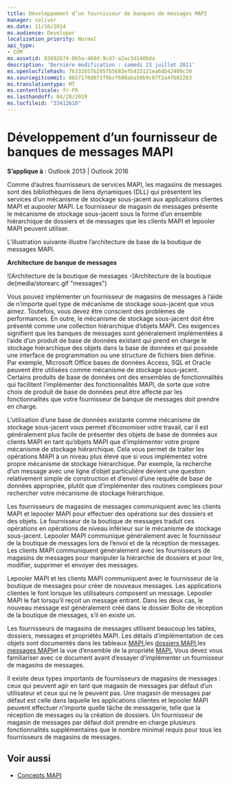 ```yaml
---
title: Développement d’un fournisseur de banques de messages MAPI
manager: soliver
ms.date: 11/16/2014
ms.audience: Developer
localization_priority: Normal
api_type:
- COM
ms.assetid: 83692674-0b5a-468d-9cd7-a2ac3d140bda
description: 'Derniére modification : samedi 23 juillet 2011'
ms.openlocfilehash: 76332b57b2957b5682efb415121ea6db42409c30
ms.sourcegitcommit: 8657170d071f9bcf680aba50b9c07f2a4fb82283
ms.translationtype: MT
ms.contentlocale: fr-FR
ms.lasthandoff: 04/28/2019
ms.locfileid: "33412610"
---
```

# <a name="developing-a-mapi-message-store-provider"></a>Développement d’un fournisseur de banques de messages MAPI
  
**S’applique à** : Outlook 2013 | Outlook 2016 
  
Comme d’autres fournisseurs de services MAPI, les magasins de messages sont des bibliothèques de liens dynamiques (DLL) qui présentent les services d’un mécanisme de stockage sous-jacent aux applications clientes MAPI et aupooler MAPI. Le fournisseur de magasin de messages présente le mécanisme de stockage sous-jacent sous la forme d’un ensemble hiérarchique de dossiers et de messages que les clients MAPI et lepooler MAPI peuvent utiliser.
  
L’illustration suivante illustre l’architecture de base de la boutique de messages MAPI.
  
**Architecture de banque de messages**
  
![Architecture de la boutique de messages -]Architecture de la boutique de(media/storearc.gif "messages")
  
Vous pouvez implémenter un fournisseur de magasins de messages à l’aide de n’importe quel type de mécanisme de stockage sous-jacent que vous aimez. Toutefois, vous devez être conscient des problèmes de performances. En outre, le mécanisme de stockage sous-jacent doit être présenté comme une collection hiérarchique d’objets MAPI. Ces exigences signifient que les banques de messages sont généralement implémentées à l’aide d’un produit de base de données existant qui prend en charge le stockage hiérarchique des objets dans la base de données et qui possède une interface de programmation ou une structure de fichiers bien définie. Par exemple, Microsoft Office bases de données Access, SQL et Oracle peuvent être utilisées comme mécanisme de stockage sous-jacent. Certains produits de base de données ont des ensembles de fonctionnalités qui facilitent l’implémenter des fonctionnalités MAPI, de sorte que votre choix de produit de base de données peut être affecté par les fonctionnalités que votre fournisseur de banque de messages doit prendre en charge.
  
L’utilisation d’une base de données existante comme mécanisme de stockage sous-jacent vous permet d’économiser votre travail, car il est généralement plus facile de présenter des objets de base de données aux clients MAPI en tant qu’objets MAPI que d’implémenter votre propre mécanisme de stockage hiérarchique. Cela vous permet de traiter les opérations MAPI à un niveau plus élevé que si vous implémentez votre propre mécanisme de stockage hiérarchique. Par exemple, la recherche d’un message avec une ligne d’objet particulière devient une question relativement simple de construction et d’envoi d’une requête de base de données appropriée, plutôt que d’implémenter des routines complexes pour rechercher votre mécanisme de stockage hiérarchique.
  
Les fournisseurs de magasins de messages communiquent avec les clients MAPI et lepooler MAPI pour effectuer des opérations sur des dossiers et des objets. Le fournisseur de la boutique de messages traduit ces opérations en opérations de niveau inférieur sur le mécanisme de stockage sous-jacent. Lepooler MAPI communique généralement avec le fournisseur de la boutique de messages lors de l’envoi et de la réception de messages. Les clients MAPI communiquent généralement avec les fournisseurs de magasins de messages pour manipuler la hiérarchie de dossiers et pour lire, modifier, supprimer et envoyer des messages.
  
Lepooler MAPI et les clients MAPI communiquent avec le fournisseur de la boutique de messages pour créer de nouveaux messages. Les applications clientes le font lorsque les utilisateurs composent un message. Lepooler MAPI le fait lorsqu’il reçoit un message entrant. Dans les deux cas, le nouveau message est généralement créé dans le dossier Boîte de réception de la boutique de messages, s’il en existe un.
  
Les fournisseurs de magasins de messages utilisent beaucoup les tables, dossiers, messages et propriétés MAPI. Les détails d’implémentation de ces objets sont documentés dans les tableaux [MAPI,](mapi-tables.md)les [dossiers MAPI,](mapi-folders.md)les [messages MAPI](mapi-messages.md)et la vue d’ensemble de la propriété [MAPI.](mapi-property-overview.md) Vous devez vous familiariser avec ce document avant d’essayer d’implémenter un fournisseur de magasins de messages.
  
Il existe deux types importants de fournisseurs de magasins de messages : ceux qui peuvent agir en tant que magasin de messages par défaut d’un utilisateur et ceux qui ne le peuvent pas. Une magasin de messages par défaut est celle dans laquelle les applications clientes et lepooler MAPI peuvent effectuer n’importe quelle tâche de messagerie, telle que la réception de messages ou la création de dossiers. Un fournisseur de magasin de messages par défaut doit prendre en charge plusieurs fonctionnalités supplémentaires que le nombre minimal requis pour tous les fournisseurs de magasins de messages.
  
## <a name="see-also"></a>Voir aussi

- [Concepts MAPI](mapi-concepts.md)


